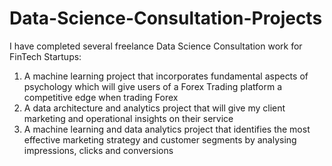 # Data-Science-Consultation-Projects
I have completed several freelance Data Science Consultation work for FinTech Startups:
  1) A machine learning project that incorporates fundamental aspects of psychology which will give users of a Forex Trading platform a competitive edge when trading Forex
  2) A data architecture and analytics project that will give my client marketing and operational insights on their service
  3) A machine learning and data analytics project that identifies the most effective marketing strategy and customer segments by analysing impressions, clicks and conversions
